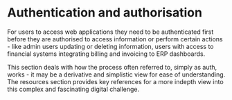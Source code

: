 <!-- ---
layout: default
title: Authentication and authorisation
nav_order: 10
has_children: true
--- -->

# Authentication and authorisation

For users to access web applications they need to be authenticated first before they are authorised to access information or perform certain actions - like admin users updating or deleting information, users with access to financial systems integrating billing and invoicing to ERP dashboards.

This section deals with how the process often referred to, simply as auth, works - it may be a derivative and simplistic view for ease of understanding. The resources section provides key references for a more indepth view into this complex and fascinating digital challenge.
